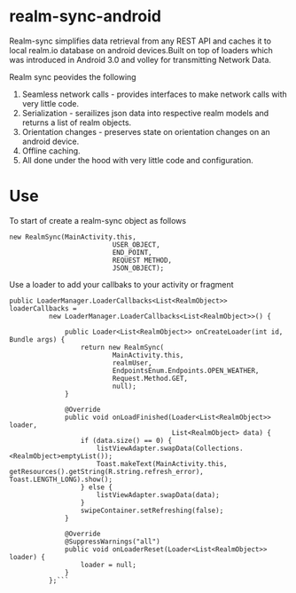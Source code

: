 # realm-sync-android

Realm-sync simplifies data retrieval from any REST API and caches it to local realm.io database on android devices.Built on top of loaders which was introduced in Android 3.0 and volley for transmitting Network Data.

Realm sync peovides the following 

1. Seamless network calls - provides interfaces to make network calls with very little code.
2. Serialization - serailizes json data into respective realm models and returns a list of realm objects.
3. Orientation changes - preserves state on orientation changes on an android device.
4. Offline caching.
5. All done under the hood with very little code and configuration.

# Use

  To start of create a realm-sync object as follows
  
  ```
  new RealmSync(MainActivity.this,
                            USER_OBJECT, 
                            END_POINT,   
                            REQUEST METHOD,
                            JSON_OBJECT); 
  ```
                            
  Use a loader to add your callbaks to your activity or fragment
  
  ```
  public LoaderManager.LoaderCallbacks<List<RealmObject>> loaderCallbacks =
            new LoaderManager.LoaderCallbacks<List<RealmObject>>() {

                public Loader<List<RealmObject>> onCreateLoader(int id, Bundle args) {
                    return new RealmSync(
                            MainActivity.this,
                            realmUser,
                            EndpointsEnum.Endpoints.OPEN_WEATHER,
                            Request.Method.GET, 
                            null);
                }

                @Override
                public void onLoadFinished(Loader<List<RealmObject>> loader,
                                           List<RealmObject> data) {
                    if (data.size() == 0) {
                        listViewAdapter.swapData(Collections.<RealmObject>emptyList());
                        Toast.makeText(MainActivity.this, getResources().getString(R.string.refresh_error), Toast.LENGTH_LONG).show();
                    } else {
                        listViewAdapter.swapData(data);
                    }
                    swipeContainer.setRefreshing(false);
                }

                @Override
                @SuppressWarnings("all")
                public void onLoaderReset(Loader<List<RealmObject>> loader) {
                    loader = null;
                }
            };```

